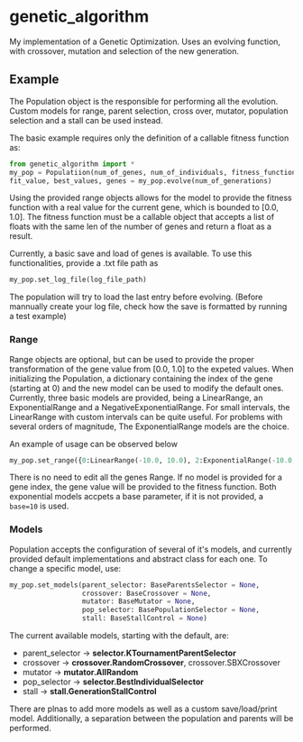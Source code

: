 # genetic_algorithm

My implementation of a Genetic Optimization. Uses an evolving function, with crossover, mutation and selection of the new generation.

## Example

The Population object is the responsible for performing all the evolution. Custom models for range, parent selection, cross over, mutator, population 
selection and a stall can be used instead.

The basic example requires only the definition of a callable fitness function as:

```python
from genetic_algorithm import *
my_pop = Populatiion(num_of_genes, num_of_individuals, fitness_function)
fit_value, best_values, genes = my_pop.evolve(num_of_generations)
```

Using the provided range objects allows for the model to provide the fitness function with a real value for the current gene, which is bounded to [0.0, 1.0].
The fitness function must be a callable object that accepts a list of floats with the same len of the number of genes and return a float as a result.

Currently, a basic save and load of genes is available. To use this functionalities, provide a .txt file path as
```python
my_pop.set_log_file(log_file_path)
```
The population will try to load the last entry before evolving. (Before mannually create your log file, check how the save is formatted by running a test example)

### Range

Range objects are  optional, but can be used to provide the proper transformation of the gene value from [0.0, 1.0] to the expeted values. When initializing
the Population, a dictionary containing the index of the gene (starting at 0) and the new model can be used to modify the default ones. Currently, three basic 
models are provided, being a LinearRange, an ExponentialRange and a NegativeExponentialRange. For small intervals, the LinearRange with custom intervals can
be quite useful. For problems with several orders of magnitude, The ExponentialRange models are the choice.

An example of usage can be observed below

```python
my_pop.set_range({0:LinearRange(-10.0, 10.0), 2:ExponentialRange(-10.0, 10.0), 3:NegativeExponentialRange(-10.0, 10.0, base=10)})
```
 There is no need to edit all the genes Range. If no model is provided for a gene index, the gene value will be provided to the fitness function. Both
 exponential models accpets a base parameter, if it is not provided, a `base=10` is used.
 
 ### Models
 
 Population accepts the configuration of several of it's models, and currently provided default implementations and abstract class for each one. To change
 a specific model, use:
```python
my_pop.set_models(parent_selector: BaseParentsSelector = None,
                  crossover: BaseCrossover = None,
                  mutator: BaseMutator = None,
                  pop_selector: BasePopulationSelector = None,
                  stall: BaseStallControl = None)
```

The current available models, starting with the default, are:
- parent_selector -> **selector.KTournamentParentSelector**
- crossover -> **crossover.RandomCrossover**, crossover.SBXCrossover
- mutator -> **mutator.AllRandom**
- pop_selector -> **selector.BestIndividualSelector**
- stall -> **stall.GenerationStallControl**

There are plnas to add more models as well as a custom save/load/print model. Additionally, a separation between the population and parents will be performed.
 

